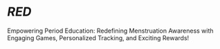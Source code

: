# _RED_
Empowering Period Education: Redefining Menstruation Awareness with Engaging Games, Personalized Tracking, and Exciting Rewards!
